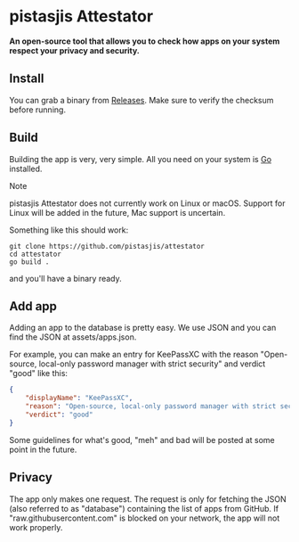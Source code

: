 # pistasjis Attestator

**An open-source tool that allows you to check how apps on your system respect your privacy and security.**

## Install

You can grab a binary from [Releases](https://github.com/pistasjis/attestator/releases). Make sure to verify the checksum before running.

## Build

Building the app is very, very simple. All you need on your system is [Go](https://go.dev) installed.

> [!NOTE]
> pistasjis Attestator does not currently work on Linux or macOS. Support for Linux will be added in the future, Mac support is uncertain.

Something like this should work:

```
git clone https://github.com/pistasjis/attestator
cd attestator
go build .
```

and you'll have a binary ready.

## Add app

Adding an app to the database is pretty easy. We use JSON and you can find the JSON at assets/apps.json.

For example, you can make an entry for KeePassXC with the reason "Open-source, local-only password manager with strict security" and verdict "good" like this:

```json
{
    "displayName": "KeePassXC",
    "reason": "Open-source, local-only password manager with strict security.",
    "verdict": "good"
}
```

Some guidelines for what's good, "meh" and bad will be posted at some point in the future.

## Privacy

The app only makes one request. The request is only for fetching the JSON (also referred to as "database") containing the list of apps from GitHub. If "raw.githubusercontent.com" is blocked on your network, the app will not work properly.
